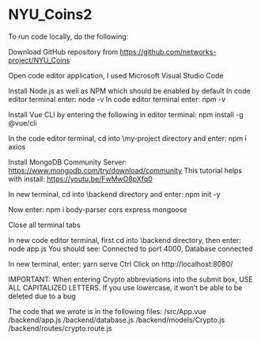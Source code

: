 # NYU_Coins2

To run code locally, do the following:

Download GitHub repository from https://github.com/networks-project/NYU_Coins

Open code editor application, I used Microsoft Visual Studio Code

Install Node.js as well as NPM which should be enabled by default
  In code editor terminal enter: node -v
  In code editor terminal enter: npm -v

Install Vue CLI by entering the following in editor terminal: npm install -g @vue/cli

In the code editor terminal, cd into \my-project directory and enter: npm i axios

Install MongoDB Community Server: https://www.mongodb.com/try/download/community
  This tutorial helps with install: https://youtu.be/FwMwO8pXfq0

In new terminal, cd into \backend directory and enter: npm init -y

Now enter: npm i body-parser cors express mongoose

Close all terminal tabs

In new code editor terminal, first cd into \backend directory, then enter: node app.js
  You should see: Connected to port 4000, Database connected

In new terminal, enter: yarn serve
  Ctrl Click on http://localhost:8080/
  
 IMPORTANT: When entering Crypto abbreviations into the submit box, USE ALL CAPITALIZED LETTERS. If you use lowercase, it won’t be able to be deleted due to a bug
 
The code that we wrote is in the following files:
  /src/App.vue
  /backend/app.js
  /backend/database.js
  /backend/models/Crypto.js
  /backend/routes/crypto.route.js

